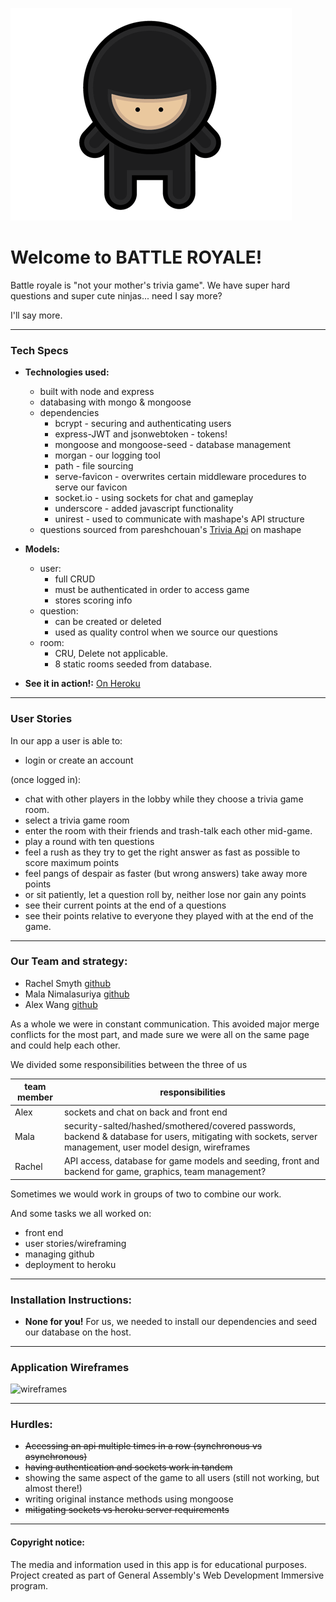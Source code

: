 ![Ninja](https://raw.githubusercontent.com/RachelScodes/BattleRoyale/develop/public/resources/cute-ninja.png)

# Welcome to BATTLE ROYALE!

Battle royale is "not your mother's trivia game". We have super hard questions and super cute ninjas... need I say more?

I'll say more.

---

### Tech Specs

* **Technologies used:**
  - built with node and express
  - databasing with mongo & mongoose
  - dependencies
    - bcrypt - securing and authenticating users
    - express-JWT and jsonwebtoken - tokens!
    - mongoose and mongoose-seed - database management
    - morgan - our logging tool
    - path - file sourcing
    - serve-favicon - overwrites certain middleware procedures to serve our favicon
    - socket.io - using sockets for chat and gameplay
    - underscore - added javascript functionality
    - unirest - used to communicate with mashape's API structure
  - questions sourced from pareshchouan's [Trivia Api](https://market.mashape.com/pareshchouhan/trivia) on mashape

* **Models:**
  - user:
    - full CRUD
    - must be authenticated in order to access game
    - stores scoring info
  - question:
    - can be created or deleted
    - used as quality control when we source our questions
  - room:
    - CRU, Delete not applicable.
    - 8 static rooms seeded from database.

* **See it in action!:** [On Heroku](https://mar-battle-royale.herokuapp.com/)

---

### User Stories

In our app a user is able to:
   - login or create an account

(once logged in):
   - chat with other players in the lobby while they choose a trivia game room.
   - select a trivia game room
   - enter the room with their friends and trash-talk each other mid-game.
   - play a round with ten questions
   - feel a rush as they try to get the right answer as fast as possible to score maximum points
   - feel pangs of despair as faster (but wrong answers) take away more points
   - or sit patiently, let a question roll by, neither lose nor gain any points
   - see their current points at the end of a questions
   - see their points relative to everyone they played with at the end of the game.

---

### Our Team and strategy:

   - Rachel Smyth [github](https://github.com/RachelScodes)
   - Mala Nimalasuriya [github](https://github.com/m428)
   - Alex Wang [github](https://github.com/sp180)

As a whole we were in constant communication. This avoided major merge conflicts for the most part, and made sure we were all on the same page and could help each other.

We divided some responsibilities between the three of us

|team member | responsibilities |
|-------------|------------------|
|Alex | sockets and chat on back and front end|
|Mala | security-salted/hashed/smothered/covered passwords, backend & database for users, mitigating with sockets, server management, user model design, wireframes |
|Rachel | API access, database for game models and seeding, front and backend for game, graphics, team management? |

Sometimes we would work in groups of two to combine our work.

And some tasks we all worked on:
   - front end
   - user stories/wireframing
   - managing github
   - deployment to heroku

---

### Installation Instructions:
   * **None for you!** For us, we needed to install our dependencies and seed our database on the host.

---

### Application Wireframes
![wireframes](http://i.imgur.com/5haEGc3.png)

---

### Hurdles:

   * ~~Accessing an api multiple times in a row (synchronous vs asynchronous)~~
   * ~~having authentication and sockets work in tandem~~
   * showing the same aspect of the game to all users (still not working, but almost there!)
   * writing original instance methods using mongoose
   * ~~mitigating sockets vs heroku server requirements~~

---

#### Copyright notice:

The media and information used in this app is for educational purposes. Project created as part of General Assembly's Web Development Immersive program.
